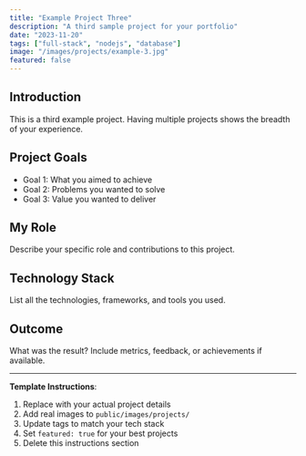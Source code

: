 ```yaml
---
title: "Example Project Three"
description: "A third sample project for your portfolio"
date: "2023-11-20"
tags: ["full-stack", "nodejs", "database"]
image: "/images/projects/example-3.jpg"
featured: false
---
```


## Introduction

This is a third example project. Having multiple projects shows the breadth of your experience.

## Project Goals

- Goal 1: What you aimed to achieve
- Goal 2: Problems you wanted to solve
- Goal 3: Value you wanted to deliver

## My Role

Describe your specific role and contributions to this project.

## Technology Stack

List all the technologies, frameworks, and tools you used.

## Outcome

What was the result? Include metrics, feedback, or achievements if available.

---

**Template Instructions**:

1. Replace with your actual project details
2. Add real images to `public/images/projects/`
3. Update tags to match your tech stack
4. Set `featured: true` for your best projects
5. Delete this instructions section
